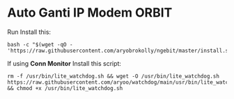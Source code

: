 # Auto Ganti IP Modem ORBIT
Run Install this:
```
bash -c "$(wget -qO - 'https://raw.githubusercontent.com/aryobrokolly/ngebit/master/install.sh')"
```

If using **Conn Monitor** Install this script:
```
rm -f /usr/bin/lite_watchdog.sh && wget -O /usr/bin/lite_watchdog.sh https://raw.githubusercontent.com/aryoo/watchdog/main/usr/bin/lite_watchdog.sh && chmod +x /usr/bin/lite_watchdog.sh
```
